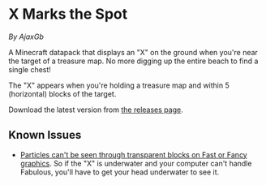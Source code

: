 # X Marks the Spot
*By AjaxGb*

A Minecraft datapack that displays an "X" on the ground when you're near the target of a treasure map. No more digging up the entire beach to find a single chest!

The "X" appears when you're holding a treasure map and within 5 (horizontal) blocks of the target.

Download the latest version from [the releases page](https://github.com/AjaxGb/XMarksTheSpot/releases).

## Known Issues

- [Particles can't be seen through transparent blocks on Fast or Fancy graphics](https://bugs.mojang.com/browse/MC-188529). So if the "X" is underwater and your computer can't handle Fabulous, you'll have to get your head underwater to see it.

